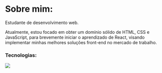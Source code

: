 # Sobre mim:

Estudante de desenvolvimento web.

Atualmente, estou focado em obter um domínio sólido de HTML, CSS e JavaScript, para brevemente iniciar o aprendizado de React, visando implementar minhas melhores soluções front-end no mercado de trabalho. 

### Tecnologias:
<img src='https://img.shields.io/badge/HTML-239120?style=for-the-badge&logo=html5&logoColor=white'>

